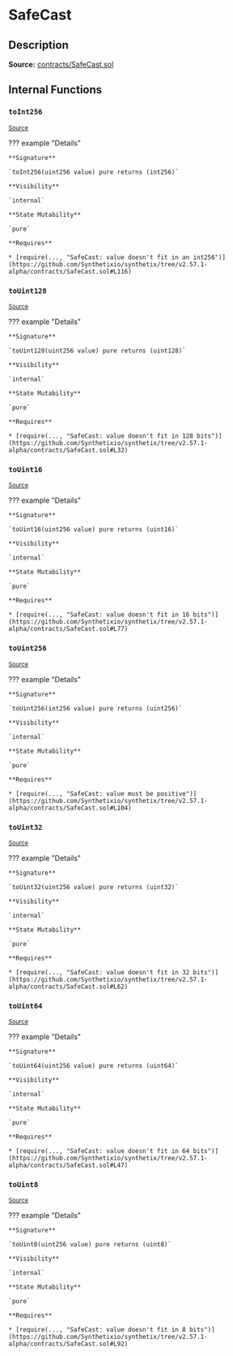 # SafeCast

## Description

**Source:** [contracts/SafeCast.sol](https://github.com/Synthetixio/synthetix/tree/v2.57.1-alpha/contracts/SafeCast.sol)

## Internal Functions

### `toInt256`

<sub>[Source](https://github.com/Synthetixio/synthetix/tree/v2.57.1-alpha/contracts/SafeCast.sol#L115)</sub>

??? example "Details"

    **Signature**

    `toInt256(uint256 value) pure returns (int256)`

    **Visibility**

    `internal`

    **State Mutability**

    `pure`

    **Requires**

    * [require(..., "SafeCast: value doesn't fit in an int256")](https://github.com/Synthetixio/synthetix/tree/v2.57.1-alpha/contracts/SafeCast.sol#L116)

### `toUint128`

<sub>[Source](https://github.com/Synthetixio/synthetix/tree/v2.57.1-alpha/contracts/SafeCast.sol#L31)</sub>

??? example "Details"

    **Signature**

    `toUint128(uint256 value) pure returns (uint128)`

    **Visibility**

    `internal`

    **State Mutability**

    `pure`

    **Requires**

    * [require(..., "SafeCast: value doesn't fit in 128 bits")](https://github.com/Synthetixio/synthetix/tree/v2.57.1-alpha/contracts/SafeCast.sol#L32)

### `toUint16`

<sub>[Source](https://github.com/Synthetixio/synthetix/tree/v2.57.1-alpha/contracts/SafeCast.sol#L76)</sub>

??? example "Details"

    **Signature**

    `toUint16(uint256 value) pure returns (uint16)`

    **Visibility**

    `internal`

    **State Mutability**

    `pure`

    **Requires**

    * [require(..., "SafeCast: value doesn't fit in 16 bits")](https://github.com/Synthetixio/synthetix/tree/v2.57.1-alpha/contracts/SafeCast.sol#L77)

### `toUint256`

<sub>[Source](https://github.com/Synthetixio/synthetix/tree/v2.57.1-alpha/contracts/SafeCast.sol#L103)</sub>

??? example "Details"

    **Signature**

    `toUint256(int256 value) pure returns (uint256)`

    **Visibility**

    `internal`

    **State Mutability**

    `pure`

    **Requires**

    * [require(..., "SafeCast: value must be positive")](https://github.com/Synthetixio/synthetix/tree/v2.57.1-alpha/contracts/SafeCast.sol#L104)

### `toUint32`

<sub>[Source](https://github.com/Synthetixio/synthetix/tree/v2.57.1-alpha/contracts/SafeCast.sol#L61)</sub>

??? example "Details"

    **Signature**

    `toUint32(uint256 value) pure returns (uint32)`

    **Visibility**

    `internal`

    **State Mutability**

    `pure`

    **Requires**

    * [require(..., "SafeCast: value doesn't fit in 32 bits")](https://github.com/Synthetixio/synthetix/tree/v2.57.1-alpha/contracts/SafeCast.sol#L62)

### `toUint64`

<sub>[Source](https://github.com/Synthetixio/synthetix/tree/v2.57.1-alpha/contracts/SafeCast.sol#L46)</sub>

??? example "Details"

    **Signature**

    `toUint64(uint256 value) pure returns (uint64)`

    **Visibility**

    `internal`

    **State Mutability**

    `pure`

    **Requires**

    * [require(..., "SafeCast: value doesn't fit in 64 bits")](https://github.com/Synthetixio/synthetix/tree/v2.57.1-alpha/contracts/SafeCast.sol#L47)

### `toUint8`

<sub>[Source](https://github.com/Synthetixio/synthetix/tree/v2.57.1-alpha/contracts/SafeCast.sol#L91)</sub>

??? example "Details"

    **Signature**

    `toUint8(uint256 value) pure returns (uint8)`

    **Visibility**

    `internal`

    **State Mutability**

    `pure`

    **Requires**

    * [require(..., "SafeCast: value doesn't fit in 8 bits")](https://github.com/Synthetixio/synthetix/tree/v2.57.1-alpha/contracts/SafeCast.sol#L92)
